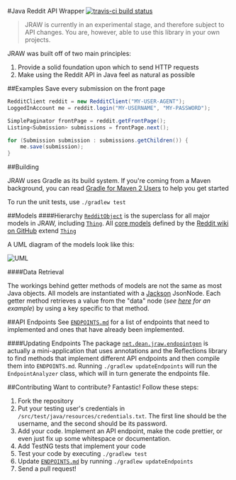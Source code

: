 #Java Reddit API Wrapper [![travis-ci build status](https://travis-ci.org/thatJavaNerd/JRAW.svg?branch=master)](https://travis-ci.org/thatJavaNerd/JRAW)

>JRAW is currently in an experimental stage, and therefore subject to API changes. You are, however, able to use this library in your own projects.

JRAW was built off of two main principles:

1. Provide a solid foundation upon which to send HTTP requests
2. Make using the Reddit API in Java feel as natural as possible

##Examples
Save every submission on the front page

```java
RedditClient reddit = new RedditClient("MY-USER-AGENT");
LoggedInAccount me = reddit.login("MY-USERNAME", "MY-PASSWORD");

SimplePaginator frontPage = reddit.getFrontPage();
Listing<Submission> submissions = frontPage.next();

for (Submission submission : submissions.getChildren()) {
    me.save(submission);
}
```

##Building

JRAW uses Gradle as its build system. If you're coming from a Maven background, you can read [Gradle for Maven 2 Users](http://wiki.gradle.org/display/GRADLE/Gradle+for+Maven+2+users) to help you get started

To run the unit tests, use `./gradlew test`

##Models
####Hierarchy
[`RedditObject`](https://github.com/thatJavaNerd/JRAW/blob/master/src/main/java/net/dean/jraw/models/RedditObject.java) is the superclass for all major models in JRAW, including [`Thing`](https://github.com/thatJavaNerd/JRAW/blob/master/src/main/java/net/dean/jraw/models/RedditObject.java). All [core models](https://github.com/thatJavaNerd/JRAW/tree/master/src/main/java/net/dean/jraw/models/core) defined by the [Reddit wiki on GitHub](https://github.com/reddit/reddit/wiki/JSON) extend [`Thing`](https://github.com/thatJavaNerd/JRAW/blob/master/src/main/java/net/dean/jraw/models/Thing.java)

A UML diagram of the models look like this:

![UML](https://i.imgur.com/151gWff.png)

####Data Retrieval

The workings behind getter methods of models are not the same as most Java objects. All models are instantiated with a [Jackson](http://jackson.codehaus.org/) JsonNode. Each getter method retrieves a value from the "data" node (*see [here](http://www.reddit.com/api/me.json) for an example*) by using a key specific to that method.

##API Endpoints
See [`ENDPOINTS.md`](https://github.com/thatJavaNerd/JRAW/blob/master/ENDPOINTS.md) for a list of endpoints that need to implemented and ones that have already been implemented.

####Updating Endpoints
The package [`net.dean.jraw.endpointgen`](https://github.com/thatJavaNerd/JRAW/tree/master/src/main/java/net/dean/jraw/endpointgen) is actually a mini-application that uses annotations and the Reflections library to find methods that implement different API endpoints and then compile them into `ENDPOINTS.md`. Running `./gradlew updateEndpoints` will run the `EndpointAnalyzer` class, which will in turn generate the endpoints file.

##Contributing
Want to contribute? Fantastic! Follow these steps:

1. Fork the repository
2. Put your testing user's credentials in `/src/test/java/resources/credentials.txt`. The first line should be the username, and the second should be its password.
3. Add your code. Implement an API endpoint, make the code prettier, or even just fix up some whitespace or documentation.
4. Add TestNG tests that implement your code
5. Test your code by executing `./gradlew test`
6. Update [`ENDPOINTS.md`](https://github.com/thatJavaNerd/JRAW/blob/master/ENDPOINTS.md) by running `./gradlew updateEndpoints`
6. Send a pull request!

